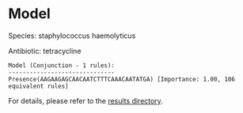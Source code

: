 
# Model

Species: staphylococcus haemolyticus

Antibiotic: tetracycline

```
Model (Conjunction - 1 rules):
------------------------------
Presence(AAGAAGAGCAACAATCTTTCAAACAATATGA) [Importance: 1.00, 106 equivalent rules]

```

For details, please refer to the [results directory](../../../../../results/scm_b/staphylococcus%20haemolyticus/tetracycline/repeat_2/).

